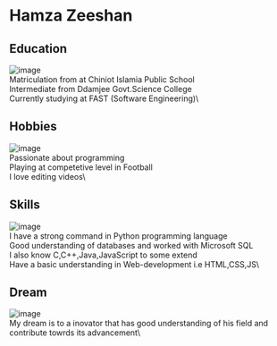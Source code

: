 # Hamza Zeeshan
## Education
![image](https://github.com/user-attachments/assets/411af2f9-248f-400a-90b3-e19ea575ee15)\
Matriculation from at Chiniot Islamia Public School\
Intermediate from Ddamjee Govt.Science College\
Currently studying at FAST (Software Engineering)\
## Hobbies
![image](https://github.com/user-attachments/assets/c5c7440a-56d5-4aea-8bf7-77d1c0c58819)\
Passionate about programming\
Playing at competetive level in Football\
I love editing videos\
## Skills
![image](https://github.com/user-attachments/assets/8ccc2c46-8ff0-4c0b-8bfa-669596425b0b)\
I have a strong command in Python programming language\
Good understanding of databases and worked with Microsoft SQL\
I also know C,C++,Java,JavaScript to some extend\
Have a basic understanding in Web-development i.e HTML,CSS,JS\
## Dream
![image](https://github.com/user-attachments/assets/df7d655b-d2ce-43fe-bc73-48ff385382ed)\
My dream is to a inovator that has good understanding of his field and contribute towrds its advancement\







